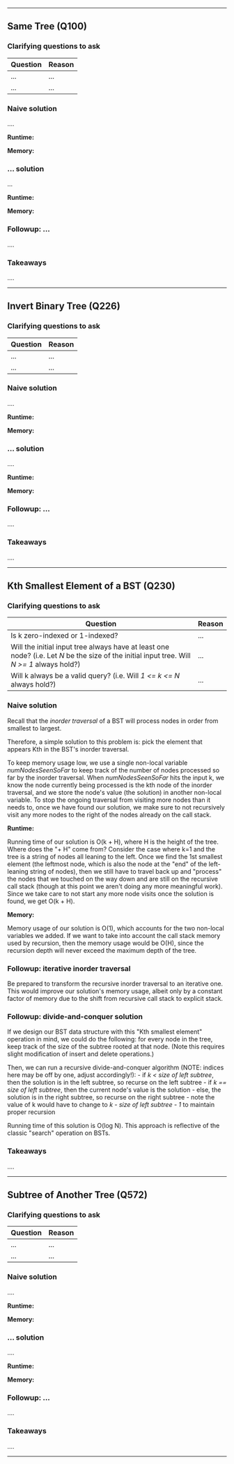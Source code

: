 

---


## Same Tree (Q100)

### Clarifying questions to ask

| Question | Reason |
| --- | --- |
| ... | ... |
| ... | ... |

### Naive solution

....

**Runtime:**

**Memory:**


### ... solution

...

**Runtime:**

**Memory:**


### Followup: ...

....

### Takeaways

....


---


## Invert Binary Tree (Q226)

### Clarifying questions to ask

| Question | Reason |
| --- | --- |
| ... | ... |
| ... | ... |

### Naive solution

....

**Runtime:**

**Memory:**


### ... solution

....

**Runtime:**

**Memory:**


### Followup: ...

....

### Takeaways

....


---


## Kth Smallest Element of a BST (Q230)

### Clarifying questions to ask

| Question | Reason |
| --- | --- |
| Is k zero-indexed or 1-indexed? | ... |
| Will the initial input tree always have at least one node? (i.e. Let *N* be the size of the initial input tree. Will *N >= 1* always hold?) | ... |
| Will k always be a valid query? (i.e. Will *1 <= k <= N* always hold?) | ... |

### Naive solution

Recall that the *inorder traversal* of a BST will process nodes in order from smallest to largest.

Therefore, a simple solution to this problem is: pick the element that appears Kth in the BST's inorder traversal.

To keep memory usage low, we use a single non-local variable *numNodesSeenSoFar* to keep track of the number of nodes processed so far by the inorder traversal. When *numNodesSeenSoFar* hits the input k, we know the node currently being processed is the kth node of the inorder traversal, and we store the node's value (the solution) in another non-local variable. To stop the ongoing traversal from visiting more nodes than it needs to, once we have found our solution, we make sure to not recursively visit any more nodes to the right of the nodes already on the call stack.

**Runtime:**

Running time of our solution is O(k + H), where H is the height of the tree. Where does the "+ H" come from? Consider the case where k=1 and the tree is a string of nodes all leaning to the left. Once we find the 1st smallest element (the leftmost node, which is also the node at the "end" of the left-leaning string of nodes), then we still have to travel back up and "process" the nodes that we touched on the way down and are still on the recursive call stack (though at this point we aren't doing any more meaningful work). Since we take care to not start any more node visits once the solution is found, we get O(k + H).

**Memory:**

Memory usage of our solution is O(1), which accounts for the two non-local variables we added. If we want to take into account the call stack memory used by recursion, then the memory usage would be O(H), since the recursion depth will never exceed the maximum depth of the tree.

### Followup: iterative inorder traversal

Be prepared to transform the recursive inorder traversal to an iterative one. This would improve our solution's memory usage, albeit only by a constant factor of memory due to the shift from recursive call stack to explicit stack.

### Followup: divide-and-conquer solution

If we design our BST data structure with this "Kth smallest element" operation in mind, we could do the following: for every node in the tree, keep track of the size of the subtree rooted at that node. (Note this requires slight modification of insert and delete operations.)

Then, we can run a recursive divide-and-conquer algorithm (NOTE: indices here may be off by one, adjust accordingly!):
    - if *k < size of left subtree*, then the solution is in the left subtree, so recurse on the left subtree
    - if *k == size of left subtree*, then the current node's value is the solution
    - else, the solution is in the right subtree, so recurse on the right subtree
        - note the value of k would have to change to *k - size of left subtree - 1* to maintain proper recursion

Running time of this solution is O(log N). This approach is reflective of the classic "search" operation on BSTs.

### Takeaways

....


---


## Subtree of Another Tree (Q572)

### Clarifying questions to ask

| Question | Reason |
| --- | --- |
| ... | ... |
| ... | ... |

### Naive solution

....

**Runtime:**

**Memory:**


### ... solution

....

**Runtime:**

**Memory:**


### Followup: ...

....

### Takeaways

....


---
